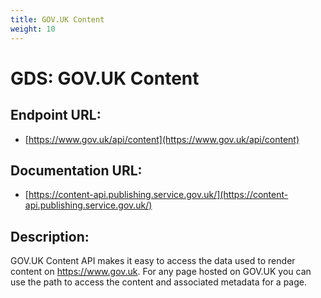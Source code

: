 ```yaml
---
title: GOV.UK Content
weight: 10
---
```


# GDS: GOV.UK Content

## Endpoint URL:
 - [https://www.gov.uk/api/content](https://www.gov.uk/api/content)

## Documentation URL:
 - [https://content-api.publishing.service.gov.uk/](https://content-api.publishing.service.gov.uk/)

## Description:
GOV.UK Content API makes it easy to access the data used to render content on https://www.gov.uk. For any page hosted on GOV.UK you can use the path to access the content and associated metadata for a page.

